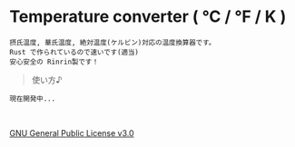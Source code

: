 # Temperature converter ( °C / °F / K )

    摂氏温度, 華氏温度, 絶対温度(ケルビン)対応の温度換算器です。
    Rust で作られているので速いです(適当)
    安心安全の Rinrin製です！

> 使い方♪

`現在開発中...`

<br />

[GNU General Public License v3.0](./LICENSE.md)
